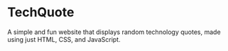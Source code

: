 # TechQuote
A simple and fun website that displays random technology quotes, made using just HTML, CSS, and JavaScript.
